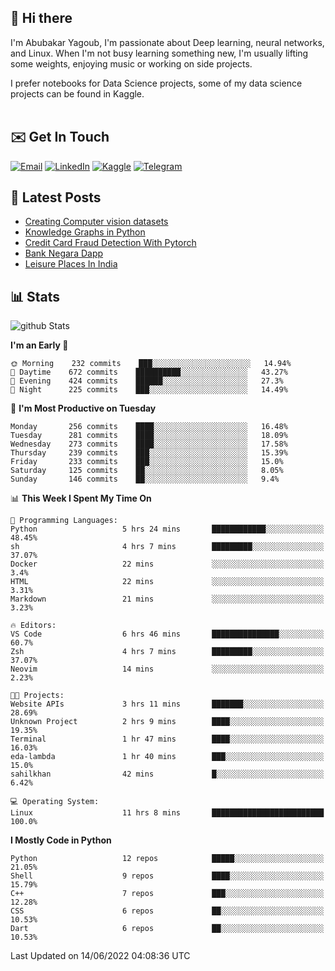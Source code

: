## 👋 Hi there

I'm Abubakar Yagoub, I'm passionate about Deep learning, neural networks, and
Linux. When I'm not busy learning something new, I'm usually lifting some
weights, enjoying music or working on side projects.

I prefer notebooks for Data Science projects, some of my data science projects
can be found in Kaggle. <br> <br>

## ✉️ Get In Touch

[![Email](https://img.shields.io/badge/Email-f1f1f1?style=for-the-badge&logo=gmail&logoColor=0f111a)](mailto:hi@blacksuan19.dev)
[![LinkedIn](https://img.shields.io/badge/LinkedIn-0077B5?style=for-the-badge&logo=linkedin&logoColor=white)](https://www.linkedin.com/in/blacksuan19/)
[![Kaggle](https://img.shields.io/badge/Kaggle-5acfff?style=for-the-badge&logo=kaggle&logoColor=white)](http://kaggle.com/abubakaryagob/)
[![Telegram](https://img.shields.io/badge/Telegram-2CA5E0?style=for-the-badge&logo=telegram&logoColor=white)](https://t.me/blacksuan19)

## 📩 Latest Posts

<!-- BLOG-POST-LIST:START -->
- [Creating Computer vision datasets](http://blacksuan19.dev/blog/creating-datasets/)
- [Knowledge Graphs in Python](http://blacksuan19.dev/projects/Knowledge_Graphs/)
- [Credit Card Fraud Detection With Pytorch](http://blacksuan19.dev/projects/credit-card-fraud-detection-with-pytorch/)
- [Bank Negara Dapp](http://blacksuan19.dev/projects/bank-negara/)
- [Leisure Places In India](http://blacksuan19.dev/projects/leisure-places-in-india/)
<!-- BLOG-POST-LIST:END -->

## 📊 Stats

![github Stats](https://github-readme-stats.vercel.app/api?username=blacksuan19&theme=github_dark&show_icons=true&count_private=true&custom_title=Github%20Stats&hide_border=true)

<!--START_SECTION:waka-->
**I'm an Early 🐤** 

```text
🌞 Morning    232 commits    ███░░░░░░░░░░░░░░░░░░░░░░   14.94% 
🌆 Daytime    672 commits    ██████████░░░░░░░░░░░░░░░   43.27% 
🌃 Evening    424 commits    ██████░░░░░░░░░░░░░░░░░░░   27.3% 
🌙 Night      225 commits    ███░░░░░░░░░░░░░░░░░░░░░░   14.49%

```
📅 **I'm Most Productive on Tuesday** 

```text
Monday       256 commits    ████░░░░░░░░░░░░░░░░░░░░░   16.48% 
Tuesday      281 commits    ████░░░░░░░░░░░░░░░░░░░░░   18.09% 
Wednesday    273 commits    ████░░░░░░░░░░░░░░░░░░░░░   17.58% 
Thursday     239 commits    ███░░░░░░░░░░░░░░░░░░░░░░   15.39% 
Friday       233 commits    ███░░░░░░░░░░░░░░░░░░░░░░   15.0% 
Saturday     125 commits    ██░░░░░░░░░░░░░░░░░░░░░░░   8.05% 
Sunday       146 commits    ██░░░░░░░░░░░░░░░░░░░░░░░   9.4%

```


📊 **This Week I Spent My Time On** 

```text
💬 Programming Languages: 
Python                   5 hrs 24 mins       ████████████░░░░░░░░░░░░░   48.45% 
sh                       4 hrs 7 mins        █████████░░░░░░░░░░░░░░░░   37.07% 
Docker                   22 mins             ░░░░░░░░░░░░░░░░░░░░░░░░░   3.4% 
HTML                     22 mins             ░░░░░░░░░░░░░░░░░░░░░░░░░   3.31% 
Markdown                 21 mins             ░░░░░░░░░░░░░░░░░░░░░░░░░   3.23%

🔥 Editors: 
VS Code                  6 hrs 46 mins       ███████████████░░░░░░░░░░   60.7% 
Zsh                      4 hrs 7 mins        █████████░░░░░░░░░░░░░░░░   37.07% 
Neovim                   14 mins             ░░░░░░░░░░░░░░░░░░░░░░░░░   2.23%

🐱‍💻 Projects: 
Website APIs             3 hrs 11 mins       ███████░░░░░░░░░░░░░░░░░░   28.69% 
Unknown Project          2 hrs 9 mins        ████░░░░░░░░░░░░░░░░░░░░░   19.35% 
Terminal                 1 hr 47 mins        ████░░░░░░░░░░░░░░░░░░░░░   16.03% 
eda-lambda               1 hr 40 mins        ███░░░░░░░░░░░░░░░░░░░░░░   15.0% 
sahilkhan                42 mins             █░░░░░░░░░░░░░░░░░░░░░░░░   6.42%

💻 Operating System: 
Linux                    11 hrs 8 mins       █████████████████████████   100.0%

```

**I Mostly Code in Python** 

```text
Python                   12 repos            █████░░░░░░░░░░░░░░░░░░░░   21.05% 
Shell                    9 repos             ████░░░░░░░░░░░░░░░░░░░░░   15.79% 
C++                      7 repos             ███░░░░░░░░░░░░░░░░░░░░░░   12.28% 
CSS                      6 repos             ██░░░░░░░░░░░░░░░░░░░░░░░   10.53% 
Dart                     6 repos             ██░░░░░░░░░░░░░░░░░░░░░░░   10.53%

```



 Last Updated on 14/06/2022 04:08:36 UTC
<!--END_SECTION:waka-->
